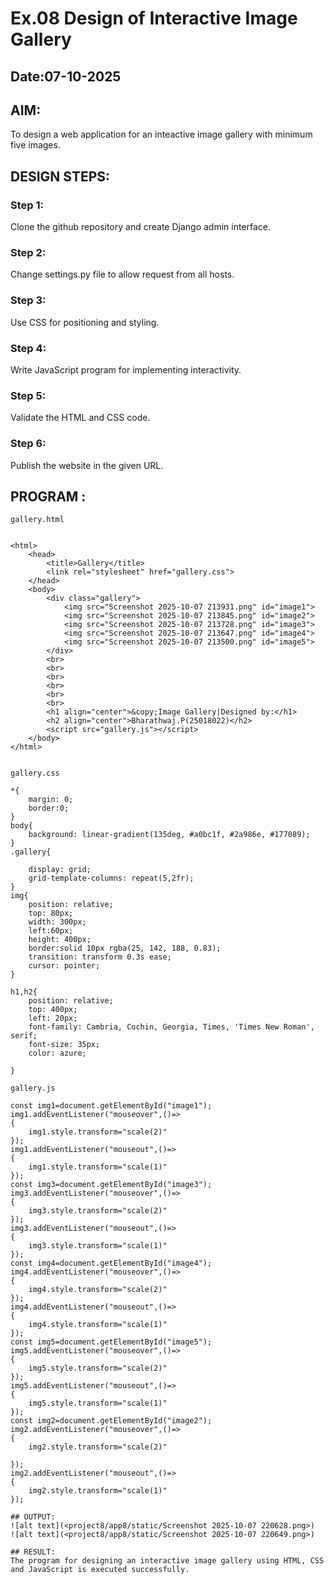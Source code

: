 # Ex.08 Design of Interactive Image Gallery
## Date:07-10-2025

## AIM:
To design a web application for an inteactive image gallery with minimum five images.

## DESIGN STEPS:

### Step 1:
Clone the github repository and create Django admin interface.

### Step 2:
Change settings.py file to allow request from all hosts.

### Step 3:
Use CSS for positioning and styling.

### Step 4:
Write JavaScript program for implementing interactivity.

### Step 5:
Validate the HTML and CSS code.

### Step 6:
Publish the website in the given URL.

## PROGRAM :


```
gallery.html


<html>
    <head>
        <title>Gallery</title>
        <link rel="stylesheet" href="gallery.css">
    </head>
    <body>
        <div class="gallery">
            <img src="Screenshot 2025-10-07 213931.png" id="image1">
            <img src="Screenshot 2025-10-07 213845.png" id="image2"> 
            <img src="Screenshot 2025-10-07 213728.png" id="image3">
            <img src="Screenshot 2025-10-07 213647.png" id="image4">
            <img src="Screenshot 2025-10-07 213500.png" id="image5">
        </div>
        <br>
        <br>
        <br>
        <br>
        <br>
        <br>
        <h1 align="center">&copy;Image Gallery|Designed by:</h1>
        <h2 align="center">Bharathwaj.P(25018022)</h2>
        <script src="gallery.js"></script>
    </body>
</html>


gallery.css

*{
    margin: 0;
    border:0;
}
body{
    background: linear-gradient(135deg, #a0bc1f, #2a986e, #177089);
}
.gallery{
    
    display: grid;
    grid-template-columns: repeat(5,2fr);
}
img{
    position: relative;
    top: 80px;
    width: 300px;
    left:60px;
    height: 400px;
    border:solid 10px rgba(25, 142, 188, 0.83);
    transition: transform 0.3s ease;
    cursor: pointer;
}

h1,h2{
    position: relative; 
    top: 400px;
    left: 20px;
    font-family: Cambria, Cochin, Georgia, Times, 'Times New Roman', serif;
    font-size: 35px;
    color: azure;
    
}

gallery.js

const img1=document.getElementById("image1");
img1.addEventListener("mouseover",()=>
{
    img1.style.transform="scale(2)"
});
img1.addEventListener("mouseout",()=>
{
    img1.style.transform="scale(1)"
});
const img3=document.getElementById("image3");
img3.addEventListener("mouseover",()=>
{
    img3.style.transform="scale(2)"
});
img3.addEventListener("mouseout",()=>
{
    img3.style.transform="scale(1)"
});
const img4=document.getElementById("image4");
img4.addEventListener("mouseover",()=>
{
    img4.style.transform="scale(2)"
});
img4.addEventListener("mouseout",()=>
{
    img4.style.transform="scale(1)"
});
const img5=document.getElementById("image5");
img5.addEventListener("mouseover",()=>
{
    img5.style.transform="scale(2)"
});
img5.addEventListener("mouseout",()=>
{
    img5.style.transform="scale(1)"
});
const img2=document.getElementById("image2");
img2.addEventListener("mouseover",()=>
{
    img2.style.transform="scale(2)"

});
img2.addEventListener("mouseout",()=>
{
    img2.style.transform="scale(1)"
});

## OUTPUT:
![alt text](<project8/app8/static/Screenshot 2025-10-07 220628.png>)
![alt text](<project8/app8/static/Screenshot 2025-10-07 220649.png>)

## RESULT:
The program for designing an interactive image gallery using HTML, CSS and JavaScript is executed successfully.
